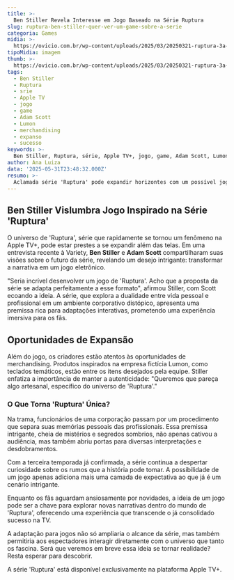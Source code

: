 ```yaml
---
title: >-
  Ben Stiller Revela Interesse em Jogo Baseado na Série Ruptura
slug: ruptura-ben-stiller-quer-ver-um-game-sobre-a-serie
categoria: Games
midia: >-
  https://ovicio.com.br/wp-content/uploads/2025/03/20250321-ruptura-3a-temporada.webp
tipoMidia: imagem
thumb: >-
  https://ovicio.com.br/wp-content/uploads/2025/03/20250321-ruptura-3a-temporada.webp
tags:
  - Ben Stiller
  - Ruptura
  - srie
  - Apple TV
  - jogo
  - game
  - Adam Scott
  - Lumon
  - merchandising
  - expanso
  - sucesso
keywords: >-
  Ben Stiller, Ruptura, série, Apple TV+, jogo, game, Adam Scott, Lumon, merchandising, expansão, sucesso
author: Ana Luiza
data: '2025-05-31T23:48:32.000Z'
resumo: >-
  Aclamada série 'Ruptura' pode expandir horizontes com um possível jogo, segundo Ben Stiller. A ideia surge em meio ao sucesso da trama e ao planejamento de novos produtos.
---
```


## Ben Stiller Vislumbra Jogo Inspirado na Série 'Ruptura'

O universo de 'Ruptura', série que rapidamente se tornou um fenômeno na Apple TV+, pode estar prestes a se expandir além das telas. Em uma entrevista recente à Variety, **Ben Stiller** e **Adam Scott** compartilharam suas visões sobre o futuro da série, revelando um desejo intrigante: transformar a narrativa em um jogo eletrônico.

"Seria incrível desenvolver um jogo de 'Ruptura'. Acho que a proposta da série se adapta perfeitamente a esse formato", afirmou Stiller, com Scott ecoando a ideia. A série, que explora a dualidade entre vida pessoal e profissional em um ambiente corporativo distópico, apresenta uma premissa rica para adaptações interativas, prometendo uma experiência imersiva para os fãs.

## Oportunidades de Expansão

Além do jogo, os criadores estão atentos às oportunidades de merchandising. Produtos inspirados na empresa fictícia Lumon, como teclados temáticos, estão entre os itens desejados pela equipe. Stiller enfatiza a importância de manter a autenticidade: "Queremos que pareça algo artesanal, específico do universo de 'Ruptura'."

### O Que Torna 'Ruptura' Única?

Na trama, funcionários de uma corporação passam por um procedimento que separa suas memórias pessoais das profissionais. Essa premissa intrigante, cheia de mistérios e segredos sombrios, não apenas cativou a audiência, mas também abriu portas para diversas interpretações e desdobramentos.

Com a terceira temporada já confirmada, a série continua a despertar curiosidade sobre os rumos que a história pode tomar. A possibilidade de um jogo apenas adiciona mais uma camada de expectativa ao que já é um cenário intrigante.

Enquanto os fãs aguardam ansiosamente por novidades, a ideia de um jogo pode ser a chave para explorar novas narrativas dentro do mundo de 'Ruptura', oferecendo uma experiência que transcende o já consolidado sucesso na TV.

A adaptação para jogos não só ampliaria o alcance da série, mas também permitiria aos espectadores interagir diretamente com o universo que tanto os fascina. Será que veremos em breve essa ideia se tornar realidade? Resta esperar para descobrir.

A série 'Ruptura' está disponível exclusivamente na plataforma Apple TV+.